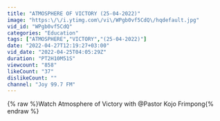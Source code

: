 ```yaml
---
title: "ATMOSPHERE OF VICTORY (25-04-2022)"
image: "https:\/\/i.ytimg.com\/vi\/WPgb0vf5CdQ\/hqdefault.jpg"
vid_id: "WPgb0vf5CdQ"
categories: "Education"
tags: ["ATMOSPHERE","VICTORY","(25-04-2022)"]
date: "2022-04-27T12:19:27+03:00"
vid_date: "2022-04-25T04:05:29Z"
duration: "PT2H10M51S"
viewcount: "858"
likeCount: "37"
dislikeCount: ""
channel: "Joy 99.7 FM"
---
```

{% raw %}Watch Atmosphere of Victory with @Pastor Kojo Frimpong{% endraw %}
